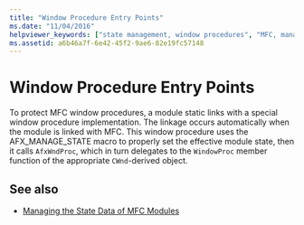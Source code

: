 ```yaml
---
title: "Window Procedure Entry Points"
ms.date: "11/04/2016"
helpviewer_keywords: ["state management, window procedures", "MFC, managing state data", "window procedure entry points", "entry points, window procedures"]
ms.assetid: a6b46a7f-6e42-45f2-9ae6-82e19fc57148
---
```

# Window Procedure Entry Points

To protect MFC window procedures, a module static links with a special window procedure implementation. The linkage occurs automatically when the module is linked with MFC. This window procedure uses the AFX_MANAGE_STATE macro to properly set the effective module state, then it calls `AfxWndProc`, which in turn delegates to the `WindowProc` member function of the appropriate `CWnd`-derived object.

## See also

- [Managing the State Data of MFC Modules](../mfc/managing-the-state-data-of-mfc-modules.md)
